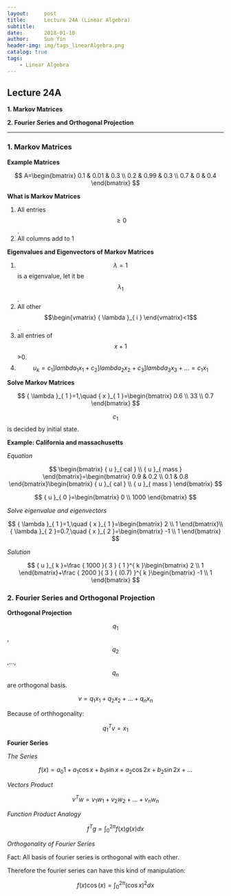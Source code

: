 ```yaml
---
layout:     post
title:      Lecture 24A (Linear Algebra)
subtitle:   
date:       2018-01-10
author:     Sun Yin
header-img: img/tags_linearAlgebra.png
catalog: true
tags:
    - Linear Algebra
---
```

## Lecture 24A

**1. Markov Matrices**

**2. Fourier Series and Orthogonal Projection**

---

### 1. Markov Matrices

**Example Matrices**

$$
A=\begin{bmatrix} 0.1 & 0.01 & 0.3 \\ 0.2 & 0.99 & 0.3 \\ 0.7 & 0 & 0.4 \end{bmatrix}
$$

**What is Markov Matrices**

1. All entries $$\ge 0$$.
2. All columns add to 1

**Eigenvalues and Eigenvectors of Markov Matrices**

1. $$\lambda = 1$$ is a eigenvalue, let it be $${\lambda}_{1}$$.
2. All other $$\begin{vmatrix} { \lambda  }_{ i } \end{vmatrix}<1$$.
3. all entries of $${x}+{1}$$ >0.
4. $${u}_{k}={c}_{1}{]lambda}_{1}{x}_{1}+{c}_{2}{]lambda}_{2}{x}_{2}+{c}_{3}{]lambda}_{3}{x}_{3}+...={c}_{1}{x}_{1}$$

**Solve Markov Matrices**

$$
{ \lambda  }_{ 1 }=1,\quad { x }_{ 1 }=\begin{bmatrix} 0.6 \\ 33 \\ 0.7 \end{bmatrix}
$$

$${c}_{1}$$ is decided by initial state.

**Example: California and massachusetts**

*Equation*

$$
\begin{bmatrix} { u }_{ cal } \\ { u }_{ mass } \end{bmatrix}=\begin{bmatrix} 0.9 & 0.2 \\ 0.1 & 0.8 \end{bmatrix}\begin{bmatrix} { u }_{ cal } \\ { u }_{ mass } \end{bmatrix}
$$

$$
{ u }_{ 0 }=\begin{bmatrix} 0 \\ 1000 \end{bmatrix}
$$

*Solve eigenvalue and eigenvectors*

$$
{ \lambda  }_{ 1 }=1,\quad { x }_{ 1 }=\begin{bmatrix} 2 \\ 1 \end{bmatrix}\\ { \lambda  }_{ 2 }=0.7,\quad { x }_{ 2 }=\begin{bmatrix} -1 \\ 1 \end{bmatrix}
$$

*Solution*

$$
{ u }_{ k }=\frac { 1000 }{ 3 } { 1 }^{ k }\begin{bmatrix} 2 \\ 1 \end{bmatrix}+\frac { 2000 }{ 3 } { (0.7) }^{ k }\begin{bmatrix} -1 \\ 1 \end{bmatrix}
$$

### 2. Fourier Series and Orthogonal Projection

**Orthogonal Projection**

$${q}_{1}$$,$${q}_{2}$$,...,$${q}_{n}$$ are orthogonal basis.

$$
v={ q }_{ 1 }{ x }_{ 1 }+{ q }_{ 2 }{ x }_{ 2 }+...+{ q }_{ n }{ x }_{ n }
$$

Because of orthhogonality:

$$
{ q }_{ 1 }^{ T }v={ { x }_{ 1 } }
$$

**Fourier Series**

*The Series*

$$
f(x)={ a }_{ 0 }1+{ a }_{ 1 }\cos { x } +{ b }_{ 1 }\sin { x } +{ a }_{ 2 }\cos { 2x } +{ b }_{ 2 }\sin { 2x } +...
$$

*Vectors Product*

$$
{ v }^{ T }w={ v }_{ 1 }{ w }_{ 1 }+{ v }_{ 2 }{ w }_{ 2 }+...+{ v }_{ n }{ w }_{ n }
$$

*Function Product Analogy*

$$
{ f }^{ T }g=\int _{ 0 }^{ 2\pi  }{ f(x)g(x)dx } 
$$

*Orthogonality of Fourier Series*

Fact: All basis of fourier series is orthogonal with each other.

Therefore the fourier series can have this kind of manipulation:

$$
{ f }(x)\cos { (x) } =\int _{ 0 }^{ 2\pi  }{ { (\cos { x } ) }^{ 2 }dx } 
$$




